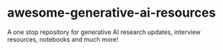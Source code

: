 # awesome-generative-ai-resources

A one stop repository for generative AI research updates, interview resources, notebooks and much more!
